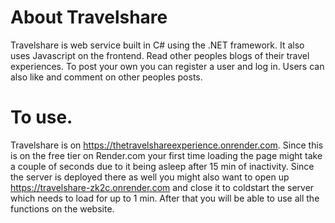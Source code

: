 # About Travelshare
Travelshare is web service built in C# using the .NET framework. It also uses Javascript on the frontend. Read other peoples blogs of their travel experiences.
To post your own you can register a user and log in. Users can also like and comment on other peoples posts.

# To use.
Travelshare is on https://thetravelshareexperience.onrender.com. Since this is on the free tier on Render.com your first time loading the page might take a couple of seconds due to it being asleep after 15 min of inactivity. 
Since the server is deployed there as well you might also want to open up https://travelshare-zk2c.onrender.com and close it to coldstart the server which needs to load for up to 1 min. 
After that you will be able to use all the functions on the website.
